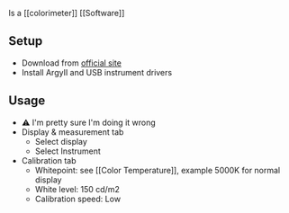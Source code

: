 Is a [[colorimeter]] [[Software]]
## Setup
- Download from [official site](https://displaycal.net/)
- Install ArgyII and USB instrument drivers
## Usage
- ⚠️ I'm pretty sure I'm doing it wrong
- Display & measurement tab
	- Select display
	- Select Instrument 
- Calibration tab
	- Whitepoint: see [[Color Temperature]], example 5000K for normal display
	- White level: 150 cd/m2
	- Calibration speed: Low